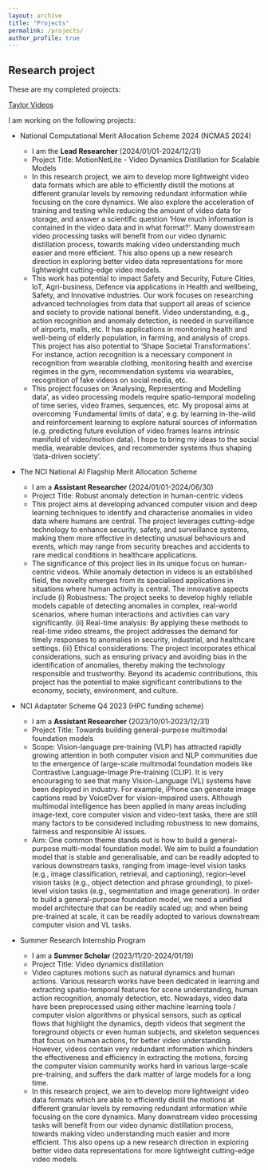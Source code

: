 ```yaml
---
layout: archive
title: "Projects"
permalink: /projects/
author_profile: true
---
```


<!-- Skills
====== -->

<!-- * Programming languages
  * Python
  * Matlab
  * C/C++
  * LATEX
  * Unix shell scripts

* Machine learning libraries
  * Pytorch
  * Scikit-learn
  * TensorFlow
  * MatConvNet -->



<!-- * Action recognition
* Anomaly detection
* Video image processing
* One- & few-shot learning
* Deep learning
* Tensor learning
* Domain adaptation -->
<!-- <p>&nbsp;</p> -->
<h2>Research project</h2>

These are my completed projects:

[Taylor Videos](/taylor.html)

I am working on the following projects:

* National Computational Merit Allocation Scheme 2024 (NCMAS 2024)
  * I am the **Lead Researcher**  (2024/01/01-2024/12/31)
  * Project Title: MotionNetLite - Video Dynamics Distillation for Scalable Models
  * In this research project, we aim to develop more lightweight video data formats which are able to efficiently distill the motions at different granular levels by removing redundant information while focusing on the core dynamics. We also explore the acceleration of training and testing while reducing the amount of video data for storage, and answer a scientific question ‘How much information is contained in the video data and in what format?’. Many downstream video processing tasks will benefit from our video dynamic distillation process, towards making video understanding much easier and more efficient. This also opens up a new research direction in exploring better video data representations for more lightweight cutting-edge video models.
  * This work has potential to impact Safety and Security, Future Cities, IoT, Agri-business, Defence via applications in Health and wellbeing, Safety, and Innovative industries. Our work focuses on researching advanced technologies from data that support all areas of science and society to provide national benefit. Video understanding, e.g., action recognition and anomaly detection, is needed in surveillance of airports, malls, etc. It has applications in monitoring health and well-being of elderly population, in farming, and analysis of crops. This project has also potential to ‘Shape Societal Transformations’. For instance, action recognition is a necessary component in recognition from wearable clothing, monitoring health and exercise regimes in the gym, recommendation systems via wearables, recognition of fake videos on social media, etc.
  * This project focuses on ‘Analysing, Representing and Modelling data’, as video processing models require spatio-temporal modeling of time series, video frames, sequences, etc. My proposal aims at overcoming ‘Fundamental limits of data’, e.g. by learning in-the-wild and reinforcement learning to explore natural sources of information (e.g. predicting future evolution of video frames learns intrinsic manifold of video/motion data). I hope to bring my ideas to the social media, wearable devices, and recommender systems thus shaping ‘data-driven society’.


* The NCI National AI Flagship Merit Allocation Scheme
  * I am a **Assistant Researcher** (2024/01/01-2024/06/30)
  * Project Title: Robust anomaly detection in human-centric videos
  * This project aims at developing advanced computer vision and deep learning techniques to identify and characterise anomalies in video data where humans are central. The project leverages cutting-edge technology to enhance security, safety, and surveillance systems, making them more effective in detecting unusual behaviours and events, which may range from security breaches and accidents to rare medical conditions in healthcare applications.
  * The significance of this project lies in its unique focus on human-centric videos. While anomaly detection in videos is an established field, the novelty emerges from its specialised applications in situations where human activity is central. The innovative aspects include (i) Robustness: The project seeks to develop highly reliable models capable of detecting anomalies in complex, real-world scenarios, where human interactions and activities can vary significantly. (ii) Real-time analysis: By applying these methods to real-time video streams, the project addresses the demand for timely responses to anomalies in security, industrial, and healthcare settings. (iii) Ethical considerations: The project incorporates ethical considerations, such as ensuring privacy and avoiding bias in the identification of anomalies, thereby making the technology responsible and trustworthy.
Beyond its academic contributions, this project has the potential to make significant contributions to the economy, society, environment, and culture.

* NCI Adaptater Scheme Q4 2023 (HPC funding scheme)
  * I am a **Assistant Researcher** (2023/10/01‐2023/12/31)
  * Project Title: Towards building general-purpose multimodal foundation models
  * Scope: Vision-language pre-training (VLP) has attracted rapidly growing attention in both computer vision and NLP communities due to the emergence of large-scale multimodal foundation models like Contrastive Language-Image Pre-training (CLIP). It is very encouraging to see that many Vision-Language (VL) systems have been deployed in industry. For example, iPhone can generate image captions read by VoiceOver for vision-impaired users. Although multimodal intelligence has been applied in many areas including image-text, core computer vision and video-text tasks, there are still many factors to be considered including robustness to new domains, fairness and responsible AI issues.
  * Aim: One common theme stands out is how to build a general-purpose multi-modal foundation model. We aim to build a foundation model that is stable and generalisable, and can be readily adopted to various downstream tasks, ranging from image-level vision tasks (e.g., image classification, retrieval, and captioning), region-level vision tasks (e.g., object detection and phrase grounding), to pixel-level vision tasks (e.g., segmentation and image generation). In order to build a general-purpose foundation model, we need a unified model architecture that can be readily scaled up; and when being pre-trained at scale, it can be readily adopted to various downstream computer vision and VL tasks.

* Summer Research Internship Program
  * I am a **Summer Scholar** (2023/11/20-2024/01/19)
  * Project Title: Video dynamics distillation
  * Video captures motions such as natural dynamics and human actions. Various research works have been dedicated in learning and extracting spatio-temporal features for scene understanding, human action recognition, anomaly detection, etc. Nowadays, video data have been preprocessed using either machine learning tools / computer vision algorithms or physical sensors, such as optical flows that highlight the dynamics, depth videos that segment the foreground objects or even human subjects, and skeleton sequences that focus on human actions, for better video understanding. However, videos contain very redundant information which hinders the effectiveness and efficiency in extracting the motions, forcing the computer vision community works hard in various large-scale pre-training, and suffers the dark matter of large models for a long time.
  * In this research project, we aim to develop more lightweight video data formats which are able to efficiently distill the motions at different granular levels by removing redundant information while focusing on the core dynamics. Many downstream video processing tasks will benefit from our video dynamic distillation process, towards making video understanding much easier and more efficient. This also opens up a new research direction in exploring better video data representations for more lightweight cutting-edge video models.

